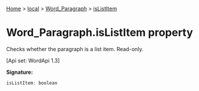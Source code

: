 [Home](./index) &gt; [local](local.md) &gt; [Word\_Paragraph](local.word_paragraph.md) &gt; [isListItem](local.word_paragraph.islistitem.md)

# Word\_Paragraph.isListItem property

Checks whether the paragraph is a list item. Read-only. 

 \[Api set: WordApi 1.3\]

**Signature:**
```javascript
isListItem: boolean
```
